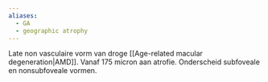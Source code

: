 ```yaml
---
aliases:
  - GA
  - geographic atrophy
---
```


Late non vasculaire vorm van droge [[Age-related macular degeneration|AMD]].
Vanaf 175 micron aan atrofie.
Onderscheid subfoveale en nonsubfoveale vormen.